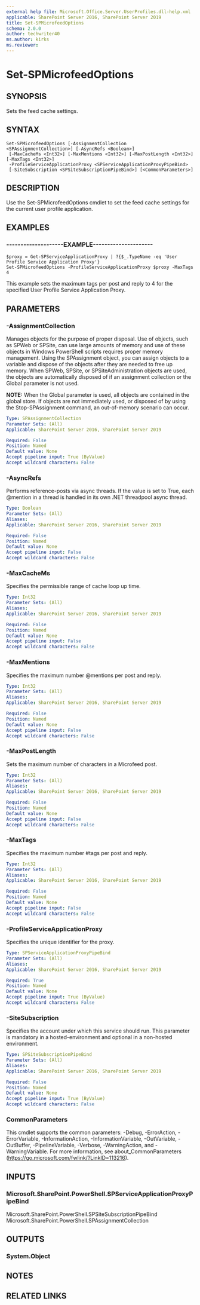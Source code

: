 ```yaml
---
external help file: Microsoft.Office.Server.UserProfiles.dll-help.xml
applicable: SharePoint Server 2016, SharePoint Server 2019
title: Set-SPMicrofeedOptions
schema: 2.0.0
author: techwriter40
ms.author: kirks
ms.reviewer:
---
```


# Set-SPMicrofeedOptions

## SYNOPSIS
Sets the feed cache settings. 


## SYNTAX

```
Set-SPMicrofeedOptions [-AssignmentCollection <SPAssignmentCollection>] [-AsyncRefs <Boolean>]
 [-MaxCacheMs <Int32>] [-MaxMentions <Int32>] [-MaxPostLength <Int32>] [-MaxTags <Int32>]
 -ProfileServiceApplicationProxy <SPServiceApplicationProxyPipeBind>
 [-SiteSubscription <SPSiteSubscriptionPipeBind>] [<CommonParameters>]
```

## DESCRIPTION
Use the Set-SPMicrofeedOptions cmdlet to set the feed cache settings for the current user profile application.


## EXAMPLES

### --------------------EXAMPLE---------------------
```
$proxy = Get-SPServiceApplicationProxy | ?{$_.TypeName -eq 'User Profile Service Application Proxy'}
Set-SPMicrofeedOptions -ProfileServiceApplicationProxy $proxy -MaxTags 4
```

This example sets the maximum tags per post and reply to 4 for the specified User Profile Service Application Proxy.


## PARAMETERS

### -AssignmentCollection
Manages objects for the purpose of proper disposal. Use of objects, such as SPWeb or SPSite, can use large amounts of memory and use of these objects in Windows PowerShell scripts requires proper memory management. Using the SPAssignment object, you can assign objects to a variable and dispose of the objects after they are needed to free up memory. When SPWeb, SPSite, or SPSiteAdministration objects are used, the objects are automatically disposed of if an assignment collection or the Global parameter is not used.

**NOTE:** When the Global parameter is used, all objects are contained in the global store. If objects are not immediately used, or disposed of by using the Stop-SPAssignment command, an out-of-memory scenario can occur. 

```yaml
Type: SPAssignmentCollection
Parameter Sets: (All)
Applicable: SharePoint Server 2016, SharePoint Server 2019

Required: False
Position: Named
Default value: None
Accept pipeline input: True (ByValue)
Accept wildcard characters: False
```

### -AsyncRefs
Performs reference-posts via async threads. If the value is set to True, each @mention in a thread is handled in its own .NET threadpool async thread.



```yaml
Type: Boolean
Parameter Sets: (All)
Aliases: 
Applicable: SharePoint Server 2016, SharePoint Server 2019

Required: False
Position: Named
Default value: None
Accept pipeline input: False
Accept wildcard characters: False
```

### -MaxCacheMs
Specifies the permissible range of cache loop up time.

```yaml
Type: Int32
Parameter Sets: (All)
Aliases: 
Applicable: SharePoint Server 2016, SharePoint Server 2019

Required: False
Position: Named
Default value: None
Accept pipeline input: False
Accept wildcard characters: False
```

### -MaxMentions
Specifies the maximum number @mentions per post and reply.

```yaml
Type: Int32
Parameter Sets: (All)
Aliases: 
Applicable: SharePoint Server 2016, SharePoint Server 2019

Required: False
Position: Named
Default value: None
Accept pipeline input: False
Accept wildcard characters: False
```

### -MaxPostLength
Sets the maximum number of characters in a Microfeed post.

```yaml
Type: Int32
Parameter Sets: (All)
Aliases: 
Applicable: SharePoint Server 2016, SharePoint Server 2019

Required: False
Position: Named
Default value: None
Accept pipeline input: False
Accept wildcard characters: False
```

### -MaxTags
Specifies the maximum number #tags per post and reply.

```yaml
Type: Int32
Parameter Sets: (All)
Aliases: 
Applicable: SharePoint Server 2016, SharePoint Server 2019

Required: False
Position: Named
Default value: None
Accept pipeline input: False
Accept wildcard characters: False
```

### -ProfileServiceApplicationProxy
Specifies the unique identifier for the proxy.

```yaml
Type: SPServiceApplicationProxyPipeBind
Parameter Sets: (All)
Aliases: 
Applicable: SharePoint Server 2016, SharePoint Server 2019

Required: True
Position: Named
Default value: None
Accept pipeline input: True (ByValue)
Accept wildcard characters: False
```

### -SiteSubscription
Specifies the account under which this service should run. This parameter is mandatory in a hosted-environment and optional in a non-hosted environment.

```yaml
Type: SPSiteSubscriptionPipeBind
Parameter Sets: (All)
Aliases: 
Applicable: SharePoint Server 2016, SharePoint Server 2019

Required: False
Position: Named
Default value: None
Accept pipeline input: True (ByValue)
Accept wildcard characters: False
```

### CommonParameters
This cmdlet supports the common parameters: -Debug, -ErrorAction, -ErrorVariable, -InformationAction, -InformationVariable, -OutVariable, -OutBuffer, -PipelineVariable, -Verbose, -WarningAction, and -WarningVariable. For more information, see about_CommonParameters (https://go.microsoft.com/fwlink/?LinkID=113216).

## INPUTS

### Microsoft.SharePoint.PowerShell.SPServiceApplicationProxyPipeBind
Microsoft.SharePoint.PowerShell.SPSiteSubscriptionPipeBind
Microsoft.SharePoint.PowerShell.SPAssignmentCollection

## OUTPUTS

### System.Object

## NOTES

## RELATED LINKS
